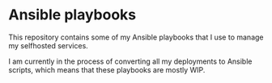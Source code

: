 # Ansible playbooks
This repository contains some of my Ansible playbooks that I use to manage my selfhosted services.

I am currently in the process of converting all my deployments to Ansible scripts, which means that these playbooks are mostly WIP.
